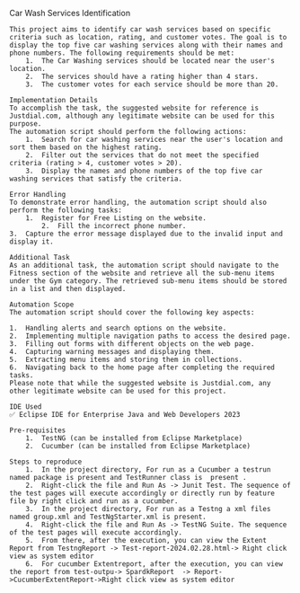 ﻿
Car Wash Services Identification

	This project aims to identify car wash services based on specific criteria such as location, rating, and customer votes. The goal is to display the top five car washing services along with their names and phone numbers. The following requirements should be met:
		1.	The Car Washing services should be located near the user's location.
		2.	The services should have a rating higher than 4 stars.
		3.	The customer votes for each service should be more than 20.

	Implementation Details
	To accomplish the task, the suggested website for reference is Justdial.com, although any legitimate website can be used for this purpose.
	The automation script should perform the following actions:
		1.	Search for car washing services near the user's location and sort them based on the highest rating.
		2.	Filter out the services that do not meet the specified criteria (rating > 4, customer votes > 20).
		3.	Display the names and phone numbers of the top five car washing services that satisfy the criteria.

	Error Handling
	To demonstrate error handling, the automation script should also perform the following tasks:
		1.	Register for Free Listing on the website.
			2.	Fill the incorrect phone number.
	3.	Capture the error message displayed due to the invalid input and display it.

	Additional Task
	As an additional task, the automation script should navigate to the Fitness section of the website and retrieve all the sub-menu items under the Gym category. The retrieved sub-menu items should be stored in a list and then displayed.

	Automation Scope
	The automation script should cover the following key aspects:

	1.	Handling alerts and search options on the website.
	2.	Implementing multiple navigation paths to access the desired page.
	3.	Filling out forms with different objects on the web page.
	4.	Capturing warning messages and displaying them.
	5.	Extracting menu items and storing them in collections.
	6.	Navigating back to the home page after completing the required tasks.
	Please note that while the suggested website is Justdial.com, any other legitimate website can be used for this project.

	IDE Used
	✅ Eclipse IDE for Enterprise Java and Web Developers 2023

	Pre-requisites
		1.	TestNG (can be installed from Eclipse Marketplace)
		2.	Cucumber (can be installed from Eclipse Marketplace)
		
	Steps to reproduce
		1.	In the project directory, For run as a Cucumber a testrun named package is present and TestRunner class is  present .
		2.	Right-click the file and Run As -> Junit Test. The sequence of the test pages will execute accordingly or directly run by feature file by right click and run as a cucumber.
		3.	In the project directory, For run as a Testng a xml files named group.xml and TestNgStarter.xml is present.
		4.	Right-click the file and Run As -> TestNG Suite. The sequence of the test pages will execute accordingly.
		5.	From there, after the execution, you can view the Extent Report from TestngReport -> Test-report-2024.02.28.html-> Right click view as system editor
		6.	For cucumber Extentreport, after the execution, you can view the report from test-outpu-> SpardkReport  -> Report->CucumberExtentReport->Right click view as system editor


